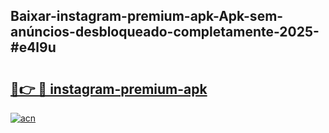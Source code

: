 ## Baixar-instagram-premium-apk-Apk-sem-anúncios-desbloqueado-completamente-2025-#e4l9u

# <h2><a href="https://ainizakaria.my?title=instagram-premium-apk&ref=20M">🔗👉 🔴 instagram-premium-apk</a></h2>

[![acn](https://github.com/user-attachments/assets/0f9c940e-d8b0-45ae-aac7-cd30a18b3e1c)](https://ainizakaria.my?title=instagram-premium-apk&ref=20M)

